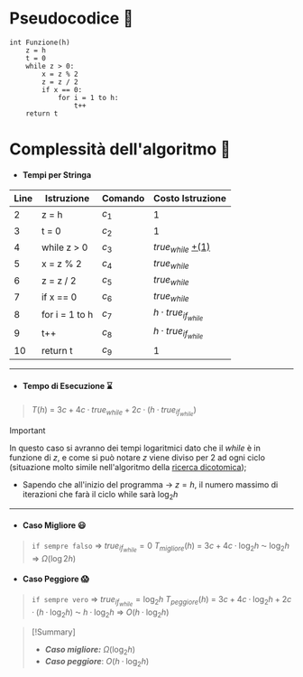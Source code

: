 # Pseudocodice 🧬
``` Pseudocodice TI:"Funzione" "FOLD"
int Funzione(h)
	z = h
	t = 0
	while z > 0:
		x = z % 2
		z = z / 2
		if x == 0:
			for i = 1 to h:
				t++
	return t
```

# Complessità dell'algoritmo 🔬
- #### Tempi per Stringa
Line | Istruzione | Comando | Costo Istruzione
----- | ----- | ----- | -----
2 | z = h | $c_1$ | $1$
3 | t = 0 | $c_2$ | $1$
4 | while z > 0 | $c_3$ | $true_{while}$ [+(1)](obsidian://open?vault=obsidian-git-sync&file=Algoritmi%20e%20Strutture%20Dati%2F0.%20%F0%9F%93%8C%20Formule%20e%20Convenzioni%2FCicli%20While)
5 | x = z % 2 | $c_4$ | $true_{while}$
6 | z = z / 2 | $c_5$ | $true_{while}$
7 | if x == 0 | $c_6$ | $true_{while}$
8 | for i = 1 to h | $c_7$ | $h · true_{if_{while}}$ 
9 | t++ | $c_8$ | $h · true_{if_{while}}$
10 | return t | $c_9$ | $1$

***
- #### Tempo di Esecuzione ⌛
>$T(h)$ = $3c + 4c · true_{while} + 2c · (h · true_{if_{while}})$

> [!Important]
> In questo caso si avranno dei tempi logaritmici dato che il $while$ è in funzione di $z$, e come si può notare $z$ viene diviso per $2$ ad ogni ciclo (situazione molto simile nell'algoritmo della [ricerca dicotomica](obsidian://open?vault=obsidian-git-sync&file=Algoritmi%20e%20Strutture%20Dati%2F1.%20%F0%9F%A7%91%E2%80%8D%F0%9F%92%BB%20Algoritmi%2F%F0%9F%9F%A0%20Ricerca%2F2.%20Dicotomica)); 
> 
> - Sapendo che all'inizio del programma -> $z=h$, il numero massimo di iterazioni che farà il ciclo while sarà $\log_{2}h$

***
- #### Caso Migliore 😃
>`if sempre falso` $\Rightarrow$ $true_{if_{while}} = 0$
$T_{migliore}(h)$ = $3c + 4c · \log_{2} h$ ⁓ $\log_{2} h$ $\Rightarrow$ $Ω(\log{2} h)$

- #### Caso Peggiore 😱
>`if sempre vero` $\Rightarrow$ $true_{if_{while}} = \log_{2} h$
$T_{peggiore}(h)$ = $3c + 4c · \log_{2} h + 2c · (h · \log_{2} h)$ ⁓ $h · \log_{2} h$ $\Rightarrow$ $O(h · \log_{2} h)$

> [!Summary]
> - ***Caso migliore:*** $Ω(\log_{2} h)$
> - ***Caso peggiore***: $O(h · \log_{2} h)$